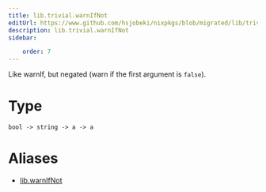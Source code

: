 ```yaml
---
title: lib.trivial.warnIfNot
editUrl: https://www.github.com/hsjobeki/nixpkgs/blob/migrated/lib/trivial.nix#L494C15
description: lib.trivial.warnIfNot
sidebar:

    order: 7
---
```


Like warnIf, but negated (warn if the first argument is `false`).

# Type

```
bool -> string -> a -> a
```


# Aliases

- [lib.warnIfNot](/nix-doc-comments/reference/lib/lib-warnifnot)


